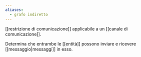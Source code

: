 ```yaml
---
aliases:
  - grafo indiretto
---
```


[[restrizione di comunicazione]] applicabile a un [[canale di comunicazione]].

Determina che entrambe le [[entità]] possono inviare e ricevere [[messaggio|messaggi]] in esso.
